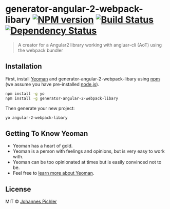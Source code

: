 # generator-angular-2-webpack-libary [![NPM version][npm-image]][npm-url] [![Build Status][travis-image]][travis-url] [![Dependency Status][daviddm-image]][daviddm-url]
> A creator for a Angular2 library working with angluar-cli (AoT) using the webpack bundler

## Installation

First, install [Yeoman](http://yeoman.io) and generator-angular-2-webpack-libary using [npm](https://www.npmjs.com/) (we assume you have pre-installed [node.js](https://nodejs.org/)).

```bash
npm install -g yo
npm install -g generator-angular-2-webpack-libary
```

Then generate your new project:

```bash
yo angular-2-webpack-libary
```

## Getting To Know Yeoman

 * Yeoman has a heart of gold.
 * Yeoman is a person with feelings and opinions, but is very easy to work with.
 * Yeoman can be too opinionated at times but is easily convinced not to be.
 * Feel free to [learn more about Yeoman](http://yeoman.io/).

## License

MIT © [Johannes Pichler](http://webpixels.at)


[npm-image]: https://badge.fury.io/js/generator-angular-2-webpack-libary.svg
[npm-url]: https://npmjs.org/package/generator-angular-2-webpack-libary
[travis-image]: https://travis-ci.org/joeherold/generator-angular-2-webpack-libary.svg?branch=master
[travis-url]: https://travis-ci.org/joeherold/generator-angular-2-webpack-libary
[daviddm-image]: https://david-dm.org/joeherold/generator-angular-2-webpack-libary.svg?theme=shields.io
[daviddm-url]: https://david-dm.org/joeherold/generator-angular-2-webpack-libary
